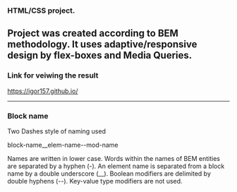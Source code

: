 ### HTML/CSS project.
Project was created according to BEM methodology. It uses adaptive/responsive design by flex-boxes and Media Queries. 
----
### Link for veiwing the result
<https://igor157.github.io/>

*****
### Block name
Two Dashes style of naming used

block-name__elem-name--mod-name

Names are written in lower case.
Words within the names of BEM entities are separated by a hyphen (-).
An element name is separated from a block name by a double underscore (__).
Boolean modifiers are delimited by double hyphens (--).
Key-value type modifiers are not used.
